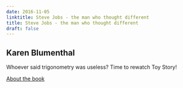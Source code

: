 ```yaml
---
date: 2016-11-05
linktitle: Steve Jobs - the man who thought different
title: Steve Jobs - the man who thought different
draft: false
---
```


##  Karen Blumenthal

Whoever said trigonometry was useless? Time to rewatch Toy Story!

[About the book](https://books.google.co.uk/books?id=GAjaRjJfFnoC&dq=art+of+war+sun+tzu&hl=en&sa=X&sqi=2&ved=0ahUKEwjl6Pfcp6HRAhWlJMAKHS1ICJkQ6AEINDAB)
